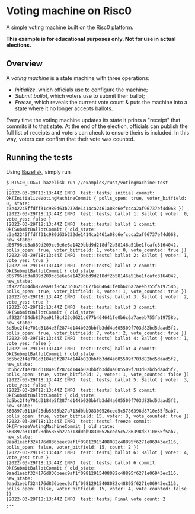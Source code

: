 # Voting machine on Risc0

A simple voting machine built on the Risc0 platform.

**This example is for educational purposes only. Not for use in actual elections.**

## Overview

A *voting machine* is a state machine with three operations:

* *Initialize*, which officials use to configure the machine;
* *Submit ballot*, which voters use to submit their ballot;
* *Freeze*, which reveals the current vote count & puts the machine into a state where it no longer accepts ballots.

Every time the voting machine updates its state it prints a "receipt" that commits it to that state. At the end of the election, officials can publish the full list of receipts and voters can check to ensure theirs is included. In this way, voters can confirm that their vote was counted.

## Running the tests

Using [Bazelisk](https://github.com/bazelbuild/bazelisk), simply run

```console
$ RISC0_LOG=1 bazelisk run //examples/rust/votingmachine:test
...
[2022-03-29T18:13:44Z INFO  test::tests] initial commit: Ok(InitializeVotingMachineCommit { polls_open: true, voter_bitfield: 0, state: c3e42245ffdff31c980d63b232de1414ca2461a08c6efccca2af96737ef4d068 })
[2022-03-29T18:13:44Z INFO  test::tests] ballot 1: Ballot { voter: 0, vote_yes: false }
[2022-03-29T18:13:44Z INFO  test::tests] ballot 1 commit: Ok(SubmitBallotCommit { old_state: c3e42245ffdff31c980d63b232de1414ca2461a08c6efccca2af96737ef4d068, new_state: d05796eb3a889d209cc6e6e6a1429bbd9d218df2b58146a51be1fcafc3164042, polls_open: true, voter_bitfield: 1, voter: 0, vote_counted: true })
[2022-03-29T18:13:44Z INFO  test::tests] ballot 2: Ballot { voter: 1, vote_yes: true }
[2022-03-29T18:13:44Z INFO  test::tests] ballot 2 commit: Ok(SubmitBallotCommit { old_state: d05796eb3a889d209cc6e6e6a1429bbd9d218df2b58146a51be1fcafc3164042, new_state: cf922f404db827ea91f8c423c0621c677b464641fe0b6c6a7aeeb755fa19758b, polls_open: true, voter_bitfield: 3, voter: 1, vote_counted: true })
[2022-03-29T18:13:44Z INFO  test::tests] ballot 3: Ballot { voter: 2, vote_yes: true }
[2022-03-29T18:13:44Z INFO  test::tests] ballot 3 commit: Ok(SubmitBallotCommit { old_state: cf922f404db827ea91f8c423c0621c677b464641fe0b6c6a7aeeb755fa19758b, new_state: 3d5bc2f4e701d3184e5f2874d144b020bbfb3dd4a605509f703d82bd5daad5f2, polls_open: true, voter_bitfield: 7, voter: 2, vote_counted: true })
[2022-03-29T18:13:44Z INFO  test::tests] ballot 4: Ballot { voter: 1, vote_yes: false }
[2022-03-29T18:13:44Z INFO  test::tests] ballot 4 commit: Ok(SubmitBallotCommit { old_state: 3d5bc2f4e701d3184e5f2874d144b020bbfb3dd4a605509f703d82bd5daad5f2, new_state: 3d5bc2f4e701d3184e5f2874d144b020bbfb3dd4a605509f703d82bd5daad5f2, polls_open: true, voter_bitfield: 7, voter: 1, vote_counted: false })
[2022-03-29T18:13:44Z INFO  test::tests] ballot 5: Ballot { voter: 3, vote_yes: false }
[2022-03-29T18:13:44Z INFO  test::tests] ballot 5 commit: Ok(SubmitBallotCommit { old_state: 3d5bc2f4e701d3184e5f2874d144b020bbfb3dd4a605509f703d82bd5daad5f2, new_state: 560897b3110f28db5855b27a713d0bb98300526ced5c5786398d8710e55f5ab7, polls_open: true, voter_bitfield: 15, voter: 3, vote_counted: true })
[2022-03-29T18:13:44Z INFO  test::tests] freeze commit: Ok(FreezeVotingMachineCommit { old_state: 560897b3110f28db5855b27a713d0bb98300526ced5c5786398d8710e55f5ab7, new_state: 9aad1eebf324176d836beec9af1f09812915408082c48895f6271e06943ec116, polls_open: false, voter_bitfield: 15, count: 2 })
[2022-03-29T18:13:44Z INFO  test::tests] ballot 6: Ballot { voter: 4, vote_yes: true }
[2022-03-29T18:13:44Z INFO  test::tests] ballot 6 commit: Ok(SubmitBallotCommit { old_state: 9aad1eebf324176d836beec9af1f09812915408082c48895f6271e06943ec116, new_state: 9aad1eebf324176d836beec9af1f09812915408082c48895f6271e06943ec116, polls_open: false, voter_bitfield: 15, voter: 4, vote_counted: false })
[2022-03-29T18:13:44Z INFO  test::tests] Final vote count: 2
...
`
